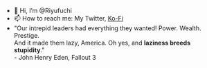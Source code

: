 - 👋 Hi, I’m @Riyufuchi
- 📫 How to reach me: My Twitter, <a target="_blank" rel="noopener noreferrer" href="https://ko-fi.com/riyufuchi">Ko-Fi</a>
- "Our intrepid leaders had everything they wanted! Power. Wealth. Prestige. <br>And it made them lazy, America. Oh yes, and <b>laziness breeds stupidity</b>." <br> - John Henry Eden, Fallout 3

<!---
Riyufuchi/Riyufuchi is a ✨ special ✨ repository because its `README.md` (this file) appears on your GitHub profile.
You can click the Preview link to take a look at your changes.
--->
